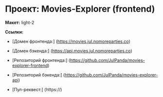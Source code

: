 # Проект: Movies-Explorer (frontend)

**Макет:** light-2


**Ссылки:**
* [Домен фронтенда:] (https://movies.jul.nomoreparties.co)
* [Домен бэкенда:] (https://api.movies.jul.nomoreparties.co)

* [Репозиторий фронтенда:] (https://github.com/JulPanda/movies-explorer-frontend)
* [Репозиторий бэкенда:] (https://github.com/JulPanda/movies-explorer-api)

* [Пул-реквест:] (https://)

